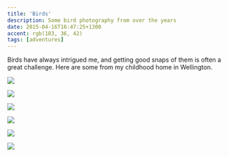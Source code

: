 ```yaml
---
title: 'Birds'
description: Some bird photography from over the years
date: 2015-04-16T16:47:25+1300
accent: rgb(183, 36, 42)
tags: [adventures]
---
```


Birds have always intrigued me, and getting good snaps of them is often a great challenge. Here are some from my childhood home in Wellington.

![][1]

![][2]

![][3]

![][4]

![][5]

![][6]

[1]: ./birds-1.jpg
[2]: ./birds-2.jpg
[3]: ./birds-3.jpg
[4]: ./birds-4.jpg
[5]: ./birds-5.jpg
[6]: ./birds-6.jpg
